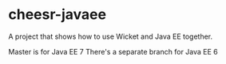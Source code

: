 cheesr-javaee
=============

A project that shows how to use Wicket and Java EE together.

Master is for Java EE 7
There's a separate branch for Java EE 6

